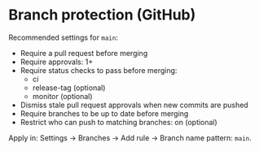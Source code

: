 # Branch protection (GitHub)

Recommended settings for `main`:
- Require a pull request before merging
- Require approvals: 1+
- Require status checks to pass before merging:
  - ci
  - release-tag (optional)
  - monitor (optional)
- Dismiss stale pull request approvals when new commits are pushed
- Require branches to be up to date before merging
- Restrict who can push to matching branches: on (optional)

Apply in: Settings → Branches → Add rule → Branch name pattern: `main`.
